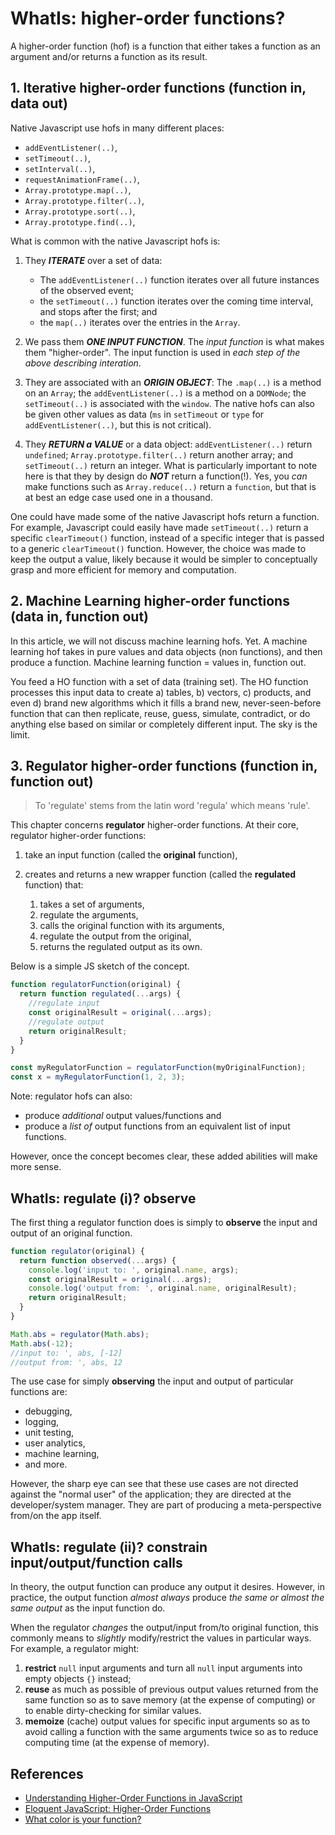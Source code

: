# WhatIs: higher-order functions?

A higher-order function (hof) is a function that either takes a function as an argument and/or returns a function as its result.

## 1. Iterative higher-order functions (function in, data out)

Native Javascript use hofs in many different places:

* `addEventListener(..)`,
* `setTimeout(..)`,
* `setInterval(..)`,
* `requestAnimationFrame(..)`,
* `Array.prototype.map(..)`,
* `Array.prototype.filter(..)`,
* `Array.prototype.sort(..)`,
* `Array.prototype.find(..)`,

What is common with the native Javascript hofs is:

1. They ***ITERATE*** over a set of data:
	* The `addEventListener(..)` function iterates over all future instances of the observed event;
	* the `setTimeout(..)` function iterates over the coming time interval, and stops after the first; and
	* the `map(..)` iterates over the entries in the `Array`.

2. We pass them ***ONE INPUT FUNCTION***. The *input function* is what makes them "higher-order". The input function is used in *each step of the above describing interation*.

3. They are associated with an ***ORIGIN OBJECT***: The `.map(..)` is a method on an `Array`; the `addEventListener(..)` is a method on a `DOMNode`; the `setTimeout(..)` is associated with the `window`. The native hofs can also be given other values as data (`ms` in `setTimeout` or `type` for `addEventListener(..)`, but this is not critical).

4. They ***RETURN a VALUE*** or a data object: `addEventListener(..)` return `undefined`; `Array.prototype.filter(..)` return another array; and `setTimeout(..)` return an integer. What is particularly important to note here is that they by design do ***NOT*** return a function(!). Yes, you *can* make functions such as `Array.reduce(..)` return a `function`, but that is at best an edge case used one in a thousand.

One could have made some of the native Javascript hofs return a function. For example, Javascript could easily have made `setTimeout(..)` return a specific `clearTimeout()` function, instead of a specific integer that is passed to a generic `clearTimeout()` function. However, the choice was made to keep the output a value, likely because it would be simpler to conceptually grasp and more efficient for memory and computation.

## 2. Machine Learning higher-order functions (data in, function out)

In this article, we will not discuss machine learning hofs. Yet. A machine learning hof takes in pure values and data objects (non functions), and then produce a function. Machine learning function = values in, function out.

You feed a HO function with a set of data (training set). The HO function processes this input data to create a) tables, b) vectors, c) products, and even d) brand new algorithms which it fills a brand new, never-seen-before function that can then replicate, reuse, guess, simulate, contradict, or do anything else based on similar or completely different input. The sky is the limit.

## 3. Regulator higher-order functions (function in, function out)

> To 'regulate' stems from the latin word 'regula' which means 'rule'.

This chapter concerns **regulator** higher-order functions. At their core, regulator higher-order functions:

1. take an input function (called the **original** function),

2. creates and returns a new wrapper function (called the **regulated** function) that:
	1. takes a set of arguments,
	2. regulate the arguments,
	3. calls the original function with its arguments,
	4. regulate the output from the original,
	5. returns the regulated output as its own.

Below is a simple JS sketch of the concept. 

```javascript
function regulatorFunction(original) {
  return function regulated(...args) {
    //regulate input
    const originalResult = original(...args);
    //regulate output
    return originalResult;
  }
}

const myRegulatorFunction = regulatorFunction(myOriginalFunction);
const x = myRegulatorFunction(1, 2, 3);
```

Note: regulator hofs can also:
 * produce *additional* output values/functions and
 * produce a *list of* output functions from an equivalent list of input functions.

However, once the concept becomes clear, these added abilities will make more sense.

## WhatIs: regulate (i)? observe

The first thing a regulator function does is simply to **observe** the input and output of an original function.

```javascript
function regulator(original) {
  return function observed(...args) {
    console.log('input to: ', original.name, args);
    const originalResult = original(...args);
    console.log('output from: ', original.name, originalResult);
    return originalResult;
  }
}

Math.abs = regulator(Math.abs);
Math.abs(-12); 
//input to: ', abs, [-12] 
//output from: ', abs, 12 
```

The use case for simply **observing** the input and output of particular functions are: 
 * debugging, 
 * logging, 
 * unit testing,
 * user analytics, 
 * machine learning,
 * and more. 

However, the sharp eye can see that these use cases are not directed against the "normal user" of the application; they are directed at the developer/system manager. They are part of producing a meta-perspective from/on the app itself. 

## WhatIs: regulate (ii)? constrain input/output/function calls

In theory, the output function can produce any output it desires. However, in practice, the output function *almost always* produce *the same or almost the same output* as the input function do.

When the regulator *changes* the output/input from/to original function, this commonly means to *slightly* modify/restrict the values in particular ways. For example, a regulator might:
1. **restrict** `null` input arguments and turn all `null` input arguments into empty objects `{}` instead;
2. **reuse** as much as possible of previous output values returned from the same function so as to save memory (at the expense of computing) or to enable dirty-checking for similar values.
3. **memoize** (cache) output values for specific input arguments so as to avoid calling a function with the same arguments twice so as to reduce computing time (at the expense of memory).

## References

 * [Understanding Higher-Order Functions in JavaScript](https://blog.bitsrc.io/understanding-higher-order-functions-in-javascript-75461803bad)
 * [Eloquent JavaScript: Higher-Order Functions](https://eloquentjavascript.net/05_higher_order.html)
 * [What color is your function?](https://journal.stuffwithstuff.com/2015/02/01/what-color-is-your-function/)
